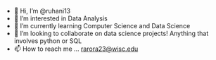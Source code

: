 - 👋 Hi, I’m @ruhani13
- 👀 I’m interested in Data Analysis
- 🌱 I’m currently learning Computer Science and Data Science 
- 💞️ I’m looking to collaborate on data science projects! Anything that involves python or SQL
- 📫 How to reach me ... rarora23@wisc.edu

<!---
ruhani13/ruhani13 is a ✨ special ✨ repository because its `README.md` (this file) appears on your GitHub profile.
You can click the Preview link to take a look at your changes.
--->

